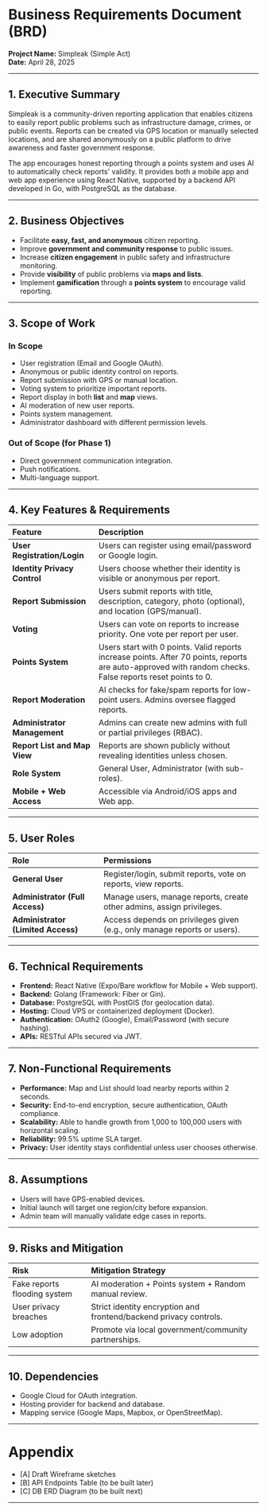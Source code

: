 # Business Requirements Document (BRD)

**Project Name:** Simpleak (Simple Act)  
**Date:** April 28, 2025

---

## 1. Executive Summary

Simpleak is a community-driven reporting application that enables citizens to easily report public problems such as infrastructure damage, crimes, or public events. Reports can be created via GPS location or manually selected locations, and are shared anonymously on a public platform to drive awareness and faster government response.

The app encourages honest reporting through a points system and uses AI to automatically check reports' validity. It provides both a mobile app and web app experience using React Native, supported by a backend API developed in Go, with PostgreSQL as the database.

---

## 2. Business Objectives

- Facilitate **easy, fast, and anonymous** citizen reporting.
- Improve **government and community response** to public issues.
- Increase **citizen engagement** in public safety and infrastructure monitoring.
- Provide **visibility** of public problems via **maps and lists**.
- Implement **gamification** through a **points system** to encourage valid reporting.

---

## 3. Scope of Work

### In Scope

- User registration (Email and Google OAuth).
- Anonymous or public identity control on reports.
- Report submission with GPS or manual location.
- Voting system to prioritize important reports.
- Report display in both **list** and **map** views.
- AI moderation of new user reports.
- Points system management.
- Administrator dashboard with different permission levels.

### Out of Scope (for Phase 1)

- Direct government communication integration.
- Push notifications.
- Multi-language support.

---

## 4. Key Features & Requirements

| Feature                      | Description                                                                                                                                               |
| :--------------------------- | :-------------------------------------------------------------------------------------------------------------------------------------------------------- |
| **User Registration/Login**  | Users can register using email/password or Google login.                                                                                                  |
| **Identity Privacy Control** | Users choose whether their identity is visible or anonymous per report.                                                                                   |
| **Report Submission**        | Users submit reports with title, description, category, photo (optional), and location (GPS/manual).                                                      |
| **Voting**                   | Users can vote on reports to increase priority. One vote per report per user.                                                                             |
| **Points System**            | Users start with 0 points. Valid reports increase points. After 70 points, reports are auto-approved with random checks. False reports reset points to 0. |
| **Report Moderation**        | AI checks for fake/spam reports for low-point users. Admins oversee flagged reports.                                                                      |
| **Administrator Management** | Admins can create new admins with full or partial privileges (RBAC).                                                                                      |
| **Report List and Map View** | Reports are shown publicly without revealing identities unless chosen.                                                                                    |
| **Role System**              | General User, Administrator (with sub-roles).                                                                                                             |
| **Mobile + Web Access**      | Accessible via Android/iOS apps and Web app.                                                                                                              |

---

## 5. User Roles

| Role                               | Permissions                                                              |
| :--------------------------------- | :----------------------------------------------------------------------- |
| **General User**                   | Register/login, submit reports, vote on reports, view reports.           |
| **Administrator (Full Access)**    | Manage users, manage reports, create other admins, assign privileges.    |
| **Administrator (Limited Access)** | Access depends on privileges given (e.g., only manage reports or users). |

---

## 6. Technical Requirements

- **Frontend:** React Native (Expo/Bare workflow for Mobile + Web support).
- **Backend:** Golang (Framework: Fiber or Gin).
- **Database:** PostgreSQL with PostGIS (for geolocation data).
- **Hosting:** Cloud VPS or containerized deployment (Docker).
- **Authentication:** OAuth2 (Google), Email/Password (with secure hashing).
- **APIs:** RESTful APIs secured via JWT.

---

## 7. Non-Functional Requirements

- **Performance:** Map and List should load nearby reports within 2 seconds.
- **Security:** End-to-end encryption, secure authentication, OAuth compliance.
- **Scalability:** Able to handle growth from 1,000 to 100,000 users with horizontal scaling.
- **Reliability:** 99.5% uptime SLA target.
- **Privacy:** User identity stays confidential unless user chooses otherwise.

---

## 8. Assumptions

- Users will have GPS-enabled devices.
- Initial launch will target one region/city before expansion.
- Admin team will manually validate edge cases in reports.

---

## 9. Risks and Mitigation

| Risk                         | Mitigation Strategy                                               |
| :--------------------------- | :---------------------------------------------------------------- |
| Fake reports flooding system | AI moderation + Points system + Random manual review.             |
| User privacy breaches        | Strict identity encryption and frontend/backend privacy controls. |
| Low adoption                 | Promote via local government/community partnerships.              |

---

## 10. Dependencies

- Google Cloud for OAuth integration.
- Hosting provider for backend and database.
- Mapping service (Google Maps, Mapbox, or OpenStreetMap).

---

# Appendix

- [A] Draft Wireframe sketches
- [B] API Endpoints Table (to be built later)
- [C] DB ERD Diagram (to be built next)

---
